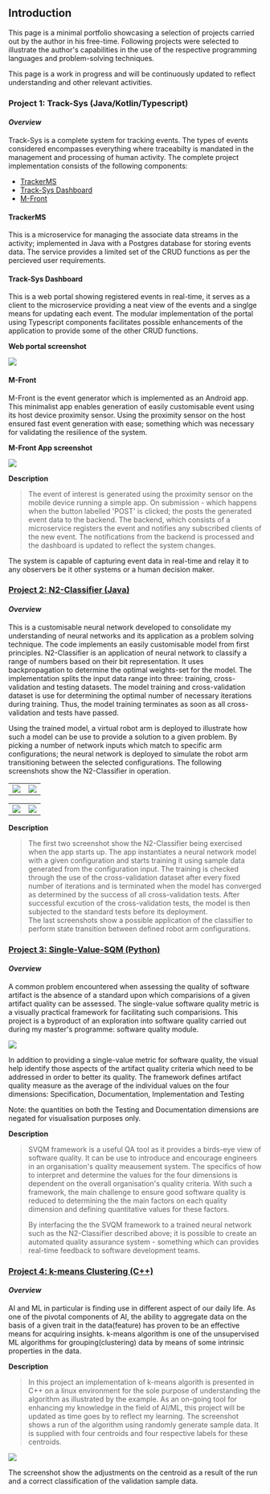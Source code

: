 ## Introduction

This page is a minimal portfolio showcasing a selection of projects carried out by the author in his free-time. 
Following projects were selected to illustrate the author's capabilities in the use of the respective programming 
languages and problem-solving techniques.

This page is a work in progress and will be continuously updated to reflect understanding and other relevant activities. 

### Project 1: Track-Sys (Java/Kotlin/Typescript)  
#### _Overview_
Track-Sys is a complete system for tracking events. The types of events considered encompasses everything where traceabilty is mandated in the management and processing of human activity. The complete project implementation consists of the following components: 
 - [TrackerMS](https://github.com/Pendo720/TrackerMS)
 - [Track-Sys Dashboard](https://github.com/Pendo720/Track-Sys-Dashboard) 
 - [M-Front](https://github.com/Pendo720/M-Front)

#### TrackerMS ####
This is a microservice for managing the associate data streams in the activity; implemented in Java with a Postgres database for storing events data. The service provides a limited set of the CRUD functions as per the percieved user requirements.  

#### Track-Sys Dashboard ####
This is a web portal showing registered events in real-time, it serves as a client to the microservice providing a neat view of the events and a singlge means for updating each event. The modular implementation of the portal using Typescript components facilitates possible enhancements of the application to provide some of the other CRUD functions.

**Web portal screenshot**

![](/gh-images/wfront.png)


#### M-Front ####

M-Front is the event generator which is implemented as an Android app.  This minimalist app enables generation of easily customisable event using its host device proximity sensor. Using the proximity sensor on the host ensured fast event generation with ease; something which was necessary for validating the resilience of the system.

**M-Front App screenshot**

![](/gh-images/mfront.png)

**Description**
>   The event of interest is generated using the proximity sensor on the mobile device running a simple app. On submission - which happens when the button labelled 'POST' 
>   is clicked; the posts the generated event data to the backend. The backend, which consists of a microservice registers the event and notifies any subscribed clients of the new event. 
>   The notifications from the backend is processed and the dashboard is updated to reflect the system changes.
>   
The system is capable of capturing event data in real-time and relay it to any observers be it other systems or a human decision maker. 
 
 
### [Project 2: N2-Classifier (Java)](https://github.com/Pendo720/nn-fp)  
#### _Overview_
This is a customisable neural network developed to consolidate my understanding of neural networks and its application as a problem solving technique. The code implements
an easily customisable model from first principles. N2-Classifier is an application of neural network to classify a range of numbers based on their bit representation. It uses backpropagation to determine the optimal weights-set for the model. The implementation splits the input data range into three: training, cross-validation and testing datasets.
The model training and cross-validation dataset is use for determining the optimal number of necessary iterations during training. Thus, the model training terminates 
as soon as all cross-validation and tests have passed.

Using the trained model, a virtual robot arm is deployed to illustrate how such a model can be use to provide a solution to a given problem. By picking a number of 
network inputs which match to specific arm configurations; the neural network is deployed to simulate the robot arm transitioning between the selected configurations.
The following screenshots show the N2-Classifier in operation.

|      |      |
|:----:|:----:|
| ![](/gh-images/Screenshot_0.png) | ![](/gh-images/Screenshot_01.png) |

|      |      |
|:----:|:----:|
| ![](/gh-images/screenshot_21.png) | ![](/gh-images/screenshot_20.png) |

**Description**
> The first two screenshot show the N2-Classifier being exercised when the app starts up. The app instantiates a neural network model with a given configuration and starts training it using sample data generated from the configuration input. The training is checked through the use of the cross-validation dataset after every fixed number of iterations and is terminated when the model has converged as determined by the success of all cross-validation tests. After successful excution of the cross-validation tests, the model is then subjected to the standard tests before its deployment.     
> The last screenshots show a possible application of the classifier to perform state transition between defined robot arm configurations.
> 

### [Project 3: Single-Value-SQM (Python)](https://github.com/Pendo720/svsqm)  
#### _Overview_
A common problem encountered when assessing the quality of software artifact is the absence of a standard
upon which comparisions of a given artifact quality can be assessed. The single-value software quality metric is a visually 
practical framework for facilitating such comparisions. This project is a byproduct of an exploration into software quality carried out during my master's 
programme: software quality module. 

 ![](/gh-images/svsqm_graph.png)

In addition to providing a single-value metric for software quality, the visual help identify those aspects of the artifact quality criteria which need to be addressed in order to better its quality. The framework defines artifact quality measure as the average of the individual values on the four dimensions: Specification, Documentation, Implementation and Testing

Note: the quantities on both the Testing and Documentation dimensions are negated for visualisation purposes only.

**Description**
> SVQM framework is a useful QA tool as it provides a birds-eye view of software quality. It can be use to introduce and encourage engineers in 
> an organisation's quality meausement system. The specifics of how to interpret and determine the values for the four dimensions is dependent on 
> the overall organisation's quality criteria. With such a framework, the main challenge to ensure good software quality is reduced to determining the
> the main factors on each quality dimension and defining quantitative values for these factors.
> 
> By interfacing the the SVQM framework to a trained neural network such as the N2-Classifier described above; it is possible to create an automated quality assurance 
> system - something which can provides real-time feedback to software development teams.

   
### [Project 4: k-means Clustering (C++)](https://github.com/Pendo720/kmeans-fp)  
#### _Overview_
AI and ML in particular is finding use in different aspect of our daily life. As one of the pivotal 
components of AI, the ability to aggregate data on the basis of a given trait in the data(feature) has 
proven to be an effective means for acquiring insights. k-means algorithm is one of the unsupervised 
ML algorithms for grouping(clustering) data by means of some intrinsic properties in the data.

**Description** 
> In this project an implementation of k-means algorith is presented in C++ on a linux environment for the sole purpose of understanding the algorithm as illustrated by the
> example. As an on-going tool for enhancing my knowledge in the field of AI/ML, this project will be updated as time goes by to reflect my learning.
> The screenshot shows a run of the algorithm using randomly generate sample data. It is supplied with four centroids and four respective labels for these centroids.
> 

![](/gh-images/kmeans_run.PNG)
 
The screenshot show the adjustments on the centroid as a result of the run and a correct classification of the validation sample data.
 


